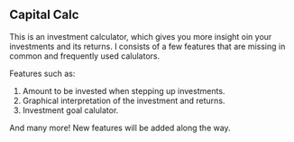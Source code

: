 ## Capital Calc

This is an investment calculator, which gives you more insight oin your investments and its returns. I consists of a few features that are missing in common and frequently used calulators.

Features such as:

1. Amount to be invested when stepping up investments.
2. Graphical interpretation of the investment and returns.
3. Investment goal calulator.

And many more! New features will be added along the way.
